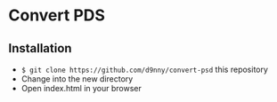 # Convert PDS 

## Installation

* `$ git clone https://github.com/d9nny/convert-psd` this repository
* Change into the new directory
* Open index.html in your browser
